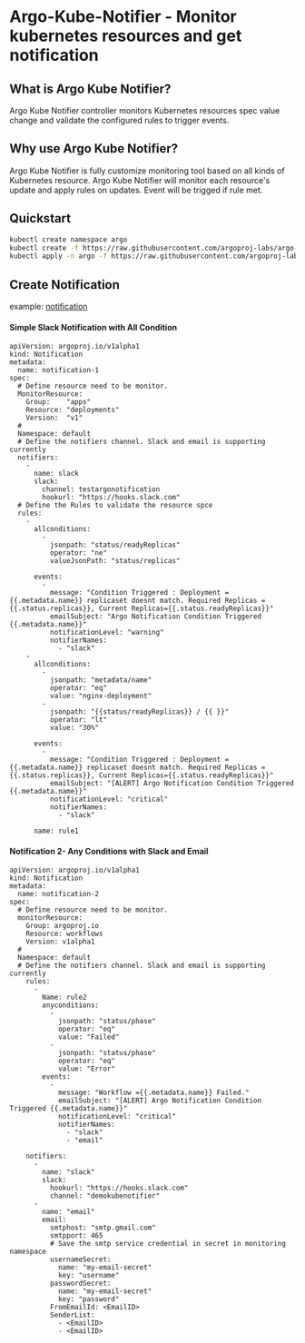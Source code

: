
# Argo-Kube-Notifier - Monitor kubernetes resources and get notification
## What is Argo Kube Notifier?
Argo Kube Notifier controller monitors Kubernetes resources spec value change and validate the configured rules to trigger events.  

## Why use Argo Kube Notifier?
Argo Kube Notifier is fully customize monitoring tool based on all kinds of Kubernetes resource. 
Argo Kube Notifier will monitor each resource's update and apply rules on updates. Event will be trigged if rule met.
 
 


## Quickstart
```bash
kubectl create namespace argo
kubectl create -f https://raw.githubusercontent.com/argoproj-labs/argo-kube-notifier/master/config/crds/argoproj_v1alpha1_notification.yaml
kubectl apply -n argo -f https://raw.githubusercontent.com/argoproj-labs/argo-kube-notifier/master/config/manager/manager.yaml
```

## Create Notification

example: [notification](https://raw.githubusercontent.com/sarabala1979/argo-kube-notifier/master/example/notification_deployment.yaml)

#### Simple Slack Notification with All Condition
```
apiVersion: argoproj.io/v1alpha1
kind: Notification
metadata:
  name: notification-1
spec:
  # Define resource need to be monitor.
  MonitorResource:
    Group:    "apps"
    Resource: "deployments"
    Version:  "v1"
  #
  Namespace: default
  # Define the notifiers channel. Slack and email is supporting currently
  notifiers:
    -
      name: slack
      slack:
        channel: testargonotification
        hookurl: "https://hooks.slack.com"
  # Define the Rules to validate the resource spce
  rules:
    -
      allconditions:
        -
          jsonpath: "status/readyReplicas"
          operator: "ne"
          valueJsonPath: "status/replicas"

      events:
        -
          message: "Condition Triggered : Deployment = {{.metadata.name}} replicaset doesnt match. Required Replicas = {{.status.replicas}}, Current Replicas={{.status.readyReplicas}}"
          emailSubject: "Argo Notification Condition Triggered {{.metadata.name}}"
          notificationLevel: "warning"
          notifierNames:
            - "slack"
    -
      allconditions:
        -
          jsonpath: "metadata/name"
          operator: "eq"
          value: "nginx-deployment"
        -
          jsonpath: "{{status/readyReplicas}} / {{ }}"
          operator: "lt"
          value: "30%"

      events:
        -
          message: "Condition Triggered : Deployment ={{.metadata.name}} replicaset doesnt match. Required Replicas = {{.status.replicas}}, Current Replicas={{.status.readyReplicas}}"
          emailSubject: "[ALERT] Argo Notification Condition Triggered {{.metadata.name}}"
          notificationLevel: "critical"
          notifierNames:
            - "slack"

      name: rule1
```
#### Notification 2- Any Conditions with Slack and Email
```$xslt
apiVersion: argoproj.io/v1alpha1
kind: Notification
metadata:
  name: notification-2
spec:
  # Define resource need to be monitor.
  monitorResource:
    Group: argoproj.io
    Resource: workflows
    Version: v1alpha1
  #
  Namespace: default
  # Define the notifiers channel. Slack and email is supporting currently
    rules:
      -
        Name: rule2
        anyconditions:
          -
            jsonpath: "status/phase"
            operator: "eq"
            value: "Failed"
          -
            jsonpath: "status/phase"
            operator: "eq"
            value: "Error"
        events:
          -
            message: "Workflow ={{.metadata.name}} Failed."
            emailSubject: "[ALERT] Argo Notification Condition Triggered {{.metadata.name}}"
            notificationLevel: "critical"
            notifierNames:
              - "slack"
              - "email"

    notifiers:
      -
        name: "slack"
        slack:
          hookurl: "https://hooks.slack.com"
          channel: "demokubenotifier"
      -
        name: "email"
        email:
          smtphost: "smtp.gmail.com"
          smtpport: 465
          # Save the smtp service credential in secret in monitoring namespace
          usernameSecret:
            name: "my-email-secret"
            key: "username"
          passwordSecret:
            name: "my-email-secret"
            key: "password"
          FromEmailId: <EmailID>
          SenderList:
            - <EmailID>
            - <EmailID>
```
